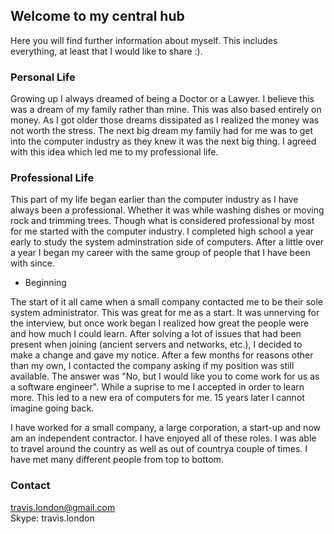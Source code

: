 ## Welcome to my central hub

Here you will find further information about myself.  This includes everything, at least that I would like to share :).  

### Personal Life

Growing up I always dreamed of being a Doctor or a Lawyer.  I believe this was a dream of my family rather than mine.  This was also based entirely on money.  As I got older those dreams dissipated as I realized the money was not worth the stress.  The next big dream my family had for me was to get into the computer industry as they knew it was the next big thing.  I agreed with this idea which led me to my professional life.    

### Professional Life

This part of my life began earlier than the computer industry as I have always been a professional.  Whether it was while washing dishes or moving rock and trimming trees.  Though what is considered professional by most for me started with the computer industry.  I completed high school a year early to study the system adminstration side of computers.  After a little over a year I began my career with the same group of people that I have been with since.  

* Beginning  

The start of it all came when a small company contacted me to be their sole system administrator.  This was great for me as a start.  It was unnerving for the interview, but once work began I realized how great the people were and how much I could learn.  After solving a lot of issues that had been present when joining (ancient servers and networks, etc.), I decided to make a change and gave my notice.  After a few months for reasons other than my own, I contacted the company asking if my position was still available.  The answer was "No, but I would like you to come work for us as a software engineer".  While a suprise to me I accepted in order to learn more.  This led to a new era of computers for me.  15 years later I cannot imagine going back.

I have worked for a small company, a large corporation, a start-up and now am an independent contractor.  I have enjoyed all of these roles.  I was able to travel around the country as well as out of countrya couple of times.  I have met many different people from top to bottom.

### Contact

[travis.london@gmail.com](mailto:travis.london@gmail.com)  
Skype: travis.london  
